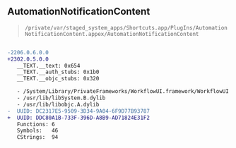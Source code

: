 ## AutomationNotificationContent

> `/private/var/staged_system_apps/Shortcuts.app/PlugIns/AutomationNotificationContent.appex/AutomationNotificationContent`

```diff

-2206.0.6.0.0
+2302.0.5.0.0
   __TEXT.__text: 0x654
   __TEXT.__auth_stubs: 0x1b0
   __TEXT.__objc_stubs: 0x320

   - /System/Library/PrivateFrameworks/WorkflowUI.framework/WorkflowUI
   - /usr/lib/libSystem.B.dylib
   - /usr/lib/libobjc.A.dylib
-  UUID: DC2317E5-9509-3D34-9A04-6F9D77B93787
+  UUID: DDC80A1B-733F-396D-A8B9-AD71824E31F2
   Functions: 6
   Symbols:   46
   CStrings:  94

```
